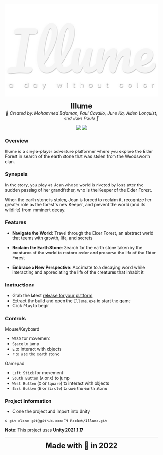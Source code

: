 <p align="center">
    <img src="./Assets/Images/Logos/Banner.png" alt="Illume" />
</p>
<p align="center">
    <font size="5"><strong>Illume</strong></font><br />
    <em>🚀  Created by: Mohammed Bajaman, Paul Cavallo, June Ka, Aiden Lonquist, and Jake Pauls  🚀</em>
</p>
<p align="center">
    <a href="https://unity.com/"><img src="https://img.shields.io/badge/Made%20with-Unity-57d357.svg?style=flat&logo=unity" /></a>
    <img src="https://img.shields.io/badge/-v2021.1.17-57d357?style=flat" />
</p>

### Overview
Illume is a single-player adventure platformer where you explore the Elder Forest in search of the earth stone that was stolen from the Woodsworth clan.

### Synopsis
In the story, you play as Jean whose world is riveted by loss after the sudden passing of her grandfather, who is the Keeper of the Elder Forest.

When the earth stone is stolen, Jean is forced to reclaim it, recognize her greater role as the forest's new Keeper, and prevent the world (and its wildlife) from imminent decay.

### Features
- **Navigate the World**: Travel through the Elder Forest, an abstract world that teems with growth, life, and secrets

- **Reclaim the Earth Stone**: Search for the earth stone taken by the creatures of the world to restore order and preserve the life of the Elder Forest

- **Embrace a New Perspective**: Acclimate to a decaying world while interacting and appreciating the life of the creatures that inhabit it

### Instructions
- Grab the latest [release for your platform](https://github.com/TM-Rocket/Illume/releases)
- Extract the build and open the `Illume.exe` to start the game
- Click `Play` to begin

### Controls

Mouse/Keyboard
- `WASD` for movement
- `Space` to jump
- `E` to interact with objects
- `F` to use the earth stone

Gamepad
- `Left Stick` for movement
- `South Button` (`A` or `X`) to jump
- `West Button` (`X` or `Square`) to interact with objects
- `East Button` (`B` or `Circle`) to use the earth stone

### Project Information
- Clone the project and import into Unity

```
$ git clone git@github.com:TM-Rocket/Illume.git
```

**Note:** This project uses **Unity 2021.1.17**

---

<p align="center">
    <font size="5"><strong>Made with 💖 in 2022</strong></font>
</p>
